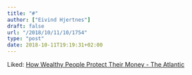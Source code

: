 ```yaml
---
title: "#"
author: ["Eivind Hjertnes"]
draft: false
url: "/2018/10/11/10/1754"
type: "post"
date: 2018-10-11T19:19:31+02:00
---
```


Liked:
[How
Wealthy People Protect Their Money - The Atlantic](https://www.theatlantic.com/business/archive/2015/10/elite-wealth-management/410842/)
